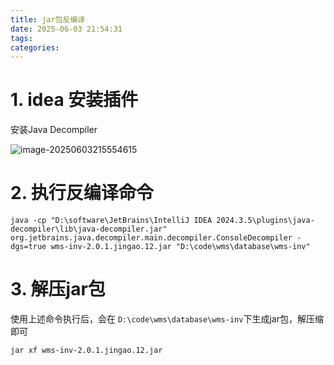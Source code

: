 ```yaml
---
title: jar包反编译
date: 2025-06-03 21:54:31
tags:
categories:
---
```


# 1. idea 安装插件

安装Java Decompiler

![image-20250603215554615](https://panyuro.oss-cn-beijing.aliyuncs.com/image-20250603215554615.png)

# 2. 执行反编译命令

```shell
java -cp "D:\software\JetBrains\IntelliJ IDEA 2024.3.5\plugins\java-decompiler\lib\java-decompiler.jar" org.jetbrains.java.decompiler.main.decompiler.ConsoleDecompiler -dgs=true wms-inv-2.0.1.jingao.12.jar "D:\code\wms\database\wms-inv"
```

# 3. 解压jar包

使用上述命令执行后，会在 `D:\code\wms\database\wms-inv`下生成jar包，解压缩即可

```shell
jar xf wms-inv-2.0.1.jingao.12.jar
```

